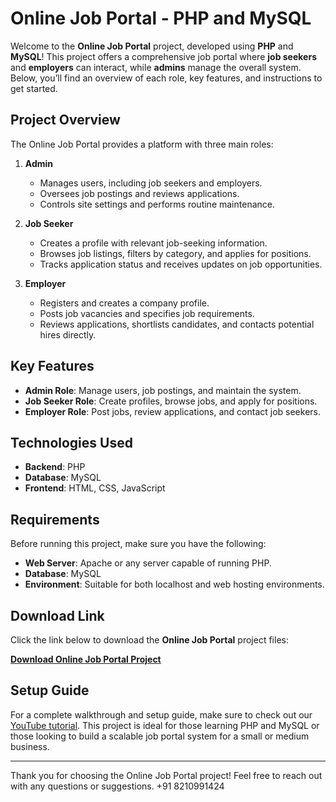 
# Online Job Portal - PHP and MySQL

Welcome to the **Online Job Portal** project, developed using **PHP** and **MySQL**! This project offers a comprehensive job portal where **job seekers** and **employers** can interact, while **admins** manage the overall system. Below, you’ll find an overview of each role, key features, and instructions to get started.

## Project Overview

The Online Job Portal provides a platform with three main roles:

1. **Admin**
   - Manages users, including job seekers and employers.
   - Oversees job postings and reviews applications.
   - Controls site settings and performs routine maintenance.

2. **Job Seeker**
   - Creates a profile with relevant job-seeking information.
   - Browses job listings, filters by category, and applies for positions.
   - Tracks application status and receives updates on job opportunities.

3. **Employer**
   - Registers and creates a company profile.
   - Posts job vacancies and specifies job requirements.
   - Reviews applications, shortlists candidates, and contacts potential hires directly.

## Key Features

- **Admin Role**: Manage users, job postings, and maintain the system.
- **Job Seeker Role**: Create profiles, browse jobs, and apply for positions.
- **Employer Role**: Post jobs, review applications, and contact job seekers.
  
## Technologies Used

- **Backend**: PHP
- **Database**: MySQL
- **Frontend**: HTML, CSS, JavaScript

## Requirements

Before running this project, make sure you have the following:

- **Web Server**: Apache or any server capable of running PHP.
- **Database**: MySQL
- **Environment**: Suitable for both localhost and web hosting environments.

## Download Link

Click the link below to download the **Online Job Portal** project files:

[**Download Online Job Portal Project**](https://learncodezone.com/download-the-online-job-portal-project-php-and-mysql/)

## Setup Guide

For a complete walkthrough and setup guide, make sure to check out our [YouTube tutorial](#). This project is ideal for those learning PHP and MySQL or those looking to build a scalable job portal system for a small or medium business.

---

Thank you for choosing the Online Job Portal project! Feel free to reach out with any questions or suggestions.
+91 8210991424

